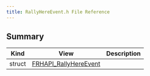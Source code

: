 ```yaml
---
title: RallyHereEvent.h File Reference
---
```


## Summary
| Kind | View | Description |
|------|------|-------------|
|struct|[FRHAPI_RallyHereEvent](/unreal-plugins/all/structfrhapi__rallyhereevent/#structFRHAPI__RallyHereEvent)||
